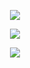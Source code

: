 <p align="center"> <img src="https://komarev.com/ghpvc/?username=yaorijuana&color=000000&label=witnesses&base=1000"> </p>


<p align="center"> <img src="https://71781816.carrd.co/assets/images/image14.jpg?v=a1b8d52f"> </p>
<p align="center"> <img src="https://spotify-github-profile.kittinanx.com/api/view?uid=31ras742ipljomjwo7h6ikzmc2wu&cover_image=true&theme=novatorem&show_offline=false&background_color=121212&interchange=false&bar_color=53b14f&bar_color_cover=true"> </p>
